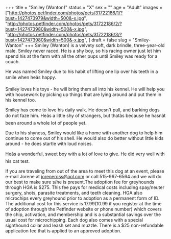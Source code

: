+++
title = "Smiley (Wanton)"
status = "X"
sex = ""
age = "Adult"
images = ["http://photos.petfinder.com/photos/pets/31722186/1/?bust=1427473979&width=500&-x.jpg",
"http://photos.petfinder.com/photos/pets/31722186/2/?bust=1427473980&width=500&-x.jpg",
"http://photos.petfinder.com/photos/pets/31722186/3/?bust=1427473980&width=500&-x.jpg",
]
draft = false
slug = "Smiley-Wanton"
+++
Smiley (Wanton) is a velvety soft, dark brindle, three-year-old male. Smiley never raced. He is a shy boy, so his racing owner just let him spend his at the farm with all the other pups until Smiley was ready for a couch.

He was named Smiley due to his habit of lifting one lip over his teeth in a smile when heâs happy.

Smiley loves his toys - he will bring them all into his kennel. He will help you with housework by picking up things that are lying around and put them in his kennel too.

Smiley has come to love his daily walk. He doesn't pull, and barking dogs do not faze him. Heâs a little shy of strangers, but thatâs because he hasnât been around a whole lot of people yet.

Due to his shyness, Smiley would like a home with another dog to help him continue to come out of his shell. He would also do better without little kids around - he does startle with loud noises.

Heâs a wonderful, sweet boy with a lot of love to give. He did very well with his cat test.


If you are traveling from out of the area to meet this dog at an event, please e-mail Jorene at joreneross@aol.com or call 515-967-6564 and we will do our best to make sure s/he is present.The adoption fee for greyhounds through HGA is $275. This fee pays for medical costs including spay/neuter surgery, shots, parasite treatments, and teeth cleaning. HGA also microchips every greyhound prior to adoption as a permanent form of ID. The additional cost for this service is $17.99 ($10.99 if you register at the time of adoption through the Petfinder website or phone number) which covers the chip, activation, and membership and is a substantial savings over the usual cost for microchipping. Each dog also comes with a special sighthound collar and leash set and muzzle. There is a $25 non-refundable application fee that is applied to an approved adoption.
